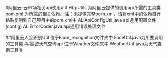 #阿里云-云市场相关api使用util
  HttpUtils
    为阿里云提供的调用api所需的工具类 
  pom.xml
    为所需的相关依赖。注：未提供完整pom.xml，请将xml中的依赖自行粘贴复制到自己项目中的pom.xml中
  ALiApiConfigUtil.java 
    api通用配置文件(config)
  ALiErrorCoder.java
    api通用错误处理文件

##阿里云人脸识别Util
  位于Face_recognition文件夹中
  FaceUtil.java为所要调用的工具类
##墨迹天气查询api
	位于Weather文件夹中
	WeatherUtil.java为天气查询工具类

  